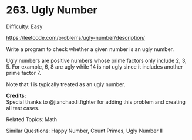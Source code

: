 # 263. Ugly Number

Difficulty: Easy

https://leetcode.com/problems/ugly-number/description/

Write a program to check whether a given number is an ugly number.

Ugly numbers are positive numbers whose prime factors only include 2, 3, 5. For example, 6, 8 are ugly while 14 is not ugly since it includes another prime factor 7.

Note that 1 is typically treated as an ugly number.

**Credits:**  
Special thanks to @jianchao.li.fighter for adding this problem and creating all test cases.

Related Topics: Math

Similar Questions: Happy Number, Count Primes, Ugly Number II
